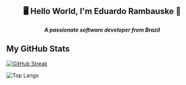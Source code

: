 <h2 align="center">🖥️ Hello World, I'm Eduardo Rambauske 👋</h1>
<h5 align="center">A passionate software developer from Brazil</h5>


<h2> My GitHub Stats</h2>

<div align="left">
  
  [![GitHub Streak](http://github-readme-streak-stats.herokuapp.com?user=DuduRPP&theme=tokyonight&date_format=M%20j%5B%2C%20Y%5D)](https://github.com/DuduRPP)

</div>

![Top Langs](https://github-readme-stats.vercel.app/api/top-langs/?username=dudurpp&layout=compact&theme=tokyonight)
